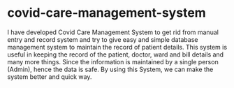 # covid-care-management-system
I have developed Covid Care Management System to get rid from manual entry and record
system and try to give easy and simple database management system to maintain the record 
of patient details. This system is useful in keeping the record of the patient, doctor, ward and 
bill details and many more things. Since the information is maintained by a single person 
(Admin), hence the data is safe. By using this System, we can make the system better and 
quick way.
